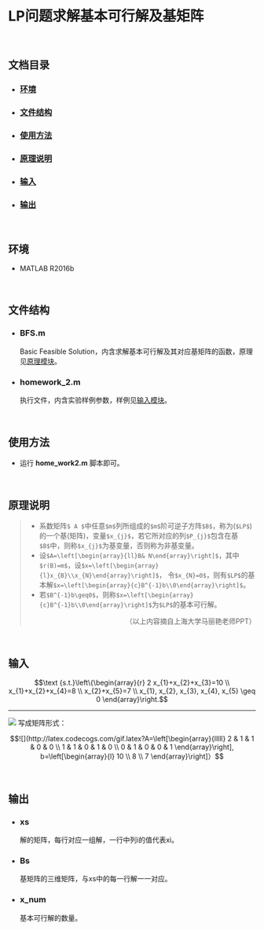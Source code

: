 # LP问题求解基本可行解及基矩阵
&emsp;

## 文档目录
- ### [环境](#jump1)
- ### [文件结构](#jump2)
- ### [使用方法](#jump3)
- ### [原理说明](#jump4)
- ### [输入](#jump5)
- ### [输出](#jump6)

&emsp;

## <span id="jump1">环境</span>
- MATLAB R2016b

&emsp;

## <span id="jump2">文件结构</span>
- ### **BFS.m**
    Basic Feasible Solution，内含求解基本可行解及其对应基矩阵的函数，原理见[原理模块](#jump4)。

- ### **homework_2.m**
    执行文件，内含实验样例参数，样例见[输入模块](#jump5)。

&emsp;

## <span id="jump3">使用方法</span>
- 运行 **home_work2.m** 脚本即可。

&emsp;

## <span id="jump4">原理说明</span>
> - 系数矩阵`$ A $`中任意`$m$`列所组成的`$m$`阶可逆子方阵`$B$`，称为(`$LP$`)的一个基(矩阵)，变量`$x_{j}$`，若它所对应的列`$P_{j}$`包含在基`$B$`中，则称`$x_{j}$`为基变量，否则称为非基变量。
> - 设`$A=\left[\begin{array}{ll}B& N\end{array}\right]$`，其中`$r(B)=m$`，设`$x=\left[\begin{array}{l}x_{B}\\x_{N}\end{array}\right]$`，
令`$x_{N}=0$`，则有`$LP$`的基本解`$x=\left[\begin{array}{c}B^{-1}b\\0\end{array}\right]$`。
> - 若`$B^{-1}b\geq0$`，则称`$x=\left[\begin{array}{c}B^{-1}b\\0\end{array}\right]$`为`$LP$`的基本可行解。
> <p align="right">（以上内容摘自上海大学马丽艳老师PPT）</p>

&emsp;

## <span id="jump5">输入</span>
```math
\text {s.t.}\left\{\begin{array}{r}
2 x_{1}+x_{2}+x_{3}=10 \\
x_{1}+x_{2}+x_{4}=8 \\
x_{2}+x_{5}=7 \\
x_{1}, x_{2}, x_{3}, x_{4}, x_{5} \geq 0
\end{array}\right.
```
***
![](http://latex.codecogs.com/gif.latex?\\sigma=\sqrt{\frac{1}{n}{\sum_{k=1}^n(x_i-\bar{x})^2}})
写成矩阵形式：
```math
![](http://latex.codecogs.com/gif.latex?A=\left[\begin{array}{lllll}
2 & 1 & 1 & 0 & 0 \\
1 & 1 & 0 & 1 & 0 \\
0 & 1 & 0 & 0 & 1
\end{array}\right],
b=\left[\begin{array}{l}
10 \\
8 \\
7
\end{array}\right]）
```
&emsp;

## <span id="jump6">输出</span>
- ### xs  
    解的矩阵，每行对应一组解，一行中列i的值代表xi。
- ### Bs
    基矩阵的三维矩阵，与xs中的每一行解一一对应。
- ### x_num
    基本可行解的数量。